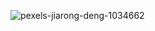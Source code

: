 ![pexels-jiarong-deng-1034662](https://user-images.githubusercontent.com/67919419/114311885-40d27280-9af9-11eb-8d7b-3d2e84ff88c2.jpg)
  
  <?php
    $status = "Fired up";
  
  ?>
